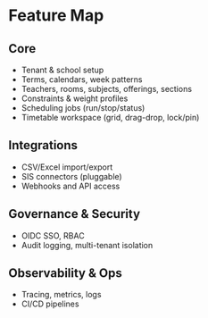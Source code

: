# Feature Map

## Core

- Tenant & school setup
- Terms, calendars, week patterns
- Teachers, rooms, subjects, offerings, sections
- Constraints & weight profiles
- Scheduling jobs (run/stop/status)
- Timetable workspace (grid, drag-drop, lock/pin)

## Integrations

- CSV/Excel import/export
- SIS connectors (pluggable)
- Webhooks and API access

## Governance & Security

- OIDC SSO, RBAC
- Audit logging, multi-tenant isolation

## Observability & Ops

- Tracing, metrics, logs
- CI/CD pipelines
